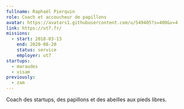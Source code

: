 ```yaml
---
fullname: Raphaël Pierquin
role: Coach et accoucheur de papillons
avatar: https://avatars1.githubusercontent.com/u/549405?s=400&v=4
link: https://ut7.fr/
missions:
  - start: 2018-03-13
    end: 2020-08-20
    status: service
    employer: ut7
startups:
  - maraudes
  - visam
previously:
  - zam
---
```


Coach des startups, des papillons et des abeilles aux pieds libres.
